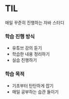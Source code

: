 # TIL
매일 꾸준히 진행하는 자바 스터디

### 학습 진행 방식
- 유튜브 강의 듣기
- 학습한 내용 정리하기
- 실습 진행하기

### 학습 목적
- 기초부터 탄탄하게 잡기
- 매일 공부하는 습관 들이기
